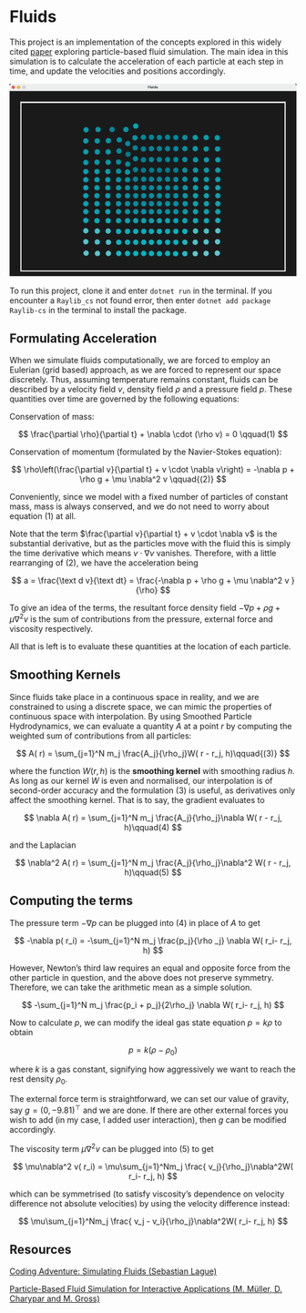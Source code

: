 # Fluids
This project is an implementation of the concepts explored in this widely cited [paper](https://matthias-research.github.io/pages/publications/sca03.pdf) exploring particle-based fluid simulation. The main idea in this simulation is to calculate the acceleration of each particle at each step in time, and update the velocities and positions accordingly.

![simulation](static/demo.gif)

To run this project, clone it and enter `dotnet run` in the terminal. If you encounter a `Raylib_cs` not found error, then enter `dotnet add package Raylib-cs` in the terminal to install the package.

## Formulating Acceleration

When we simulate fluids computationally, we are forced to employ an Eulerian (grid based) approach, as we are forced to represent our space discretely. Thus, assuming temperature remains constant, fluids can be described by a velocity field $v$, density field $\rho$ and a pressure field $p$. These quantities over time are governed by the following equations:

Conservation of mass:
    
$$
\frac{\partial \rho}{\partial t} + \nabla \cdot (\rho  v) = 0 \qquad(1)
$$
    
Conservation of momentum (formulated by the Navier-Stokes equation):
    
$$
\rho\left(\frac{\partial v}{\partial t} +  v \cdot \nabla  v\right) = -\nabla p + \rho g + \mu \nabla^2  v \qquad{(2)}
$$
    

Conveniently, since we model with a fixed number of particles of constant mass, mass is always conserved, and we do not need to worry about equation $(1)$ at all.

Note that the term $\frac{\partial  v}{\partial t} +  v \cdot \nabla  v$ is the substantial derivative, but as the particles move with the fluid this is simply the time derivative which means $v \cdot \nabla  v$ vanishes. Therefore, with a little rearranging of $(2)$, we have the acceleration being

$$
 a = \frac{\text d v}{\text dt} = \frac{-\nabla p + \rho g + \mu \nabla^2  v }{\rho}
$$

To give an idea of the terms, the resultant force density field $-\nabla p + \rho g + \mu \nabla^2  v$ is the sum of contributions from the pressure, external force and viscosity respectively.

All that is left is to evaluate these quantities at the location of each particle.

## Smoothing Kernels

Since fluids take place in a continuous space in reality, and we are constrained to using a discrete space, we can mimic the properties of continuous space with interpolation. By using Smoothed Particle Hydrodynamics, we can evaluate a quantity $A$ at a point $r$ by computing the weighted sum of contributions from all particles:

$$
A( r) = \sum_{j=1}^N m_j \frac{A_j}{\rho_j}W( r -  r_j, h)\qquad{(3)}
$$

where the function $W( r, h)$ is the **smoothing kernel** with smoothing radius $h$. As long as our kernel $W$ is even and normalised, our interpolation is of second-order accuracy and the formulation $(3)$ is useful, as derivatives only affect the smoothing kernel. That is to say, the gradient evaluates to

$$
\nabla A( r) = \sum_{j=1}^N m_j \frac{A_j}{\rho_j}\nabla W( r -  r_j, h)\qquad(4)
$$

and the Laplacian

$$
\nabla^2 A( r) = \sum_{j=1}^N m_j \frac{A_j}{\rho_j}\nabla^2 W( r -  r_j, h)\qquad(5)
$$

## Computing the terms

The pressure term $-\nabla p$ can be plugged into $(4)$ in place of $A$ to get

$$
-\nabla p( r_i) = -\sum_{j=1}^N m_j \frac{p_j}{\rho _j} \nabla W( r_i- r_j, h)
$$

However, Newton’s third law requires an equal and opposite force from the other particle in question, and the above does not preserve symmetry. Therefore, we can take the arithmetic mean as a simple solution.

$$
-\sum_{j=1}^N m_j \frac{p_i + p_j}{2\rho_j} \nabla W( r_i- r_j, h)
$$

Now to calculate $p$, we can modify the ideal gas state equation $p=k\rho$ to obtain

$$
p = k(\rho - \rho_0)
$$

where $k$ is a gas constant, signifying how aggressively we want to reach the rest density $\rho_0$.

The external force term is straightforward, we can set our value of gravity, say $g = (0, -9.81)^\top$ and we are done. If there are other external forces you wish to add (in my case, I added user interaction), then $g$ can be modified accordingly.

The viscosity term $\mu \nabla^2 v$ can be plugged into $(5)$ to get

$$
\mu\nabla^2 v( r_i) = \mu\sum_{j=1}^Nm_j \frac{ v_j}{\rho_j}\nabla^2W( r_i- r_j, h)
$$

which can be symmetrised (to satisfy viscosity’s dependence on velocity difference not absolute velocities) by using the velocity difference instead:

$$
\mu\sum_{j=1}^Nm_j \frac{ v_j -  v_i}{\rho_j}\nabla^2W( r_i- r_j, h)
$$

## Resources

[Coding Adventure: Simulating Fluids (Sebastian Lague)](https://www.youtube.com/watch?v=rSKMYc1CQHE)

[Particle-Based Fluid Simulation for Interactive Applications (M. Müller, D. Charypar and M. Gross)](https://matthias-research.github.io/pages/publications/sca03.pdf)

